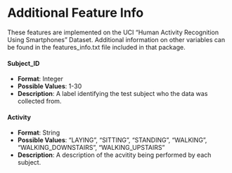 Additional Feature Info
=======================

These features are implemented on the UCI “Human Activity Recognition
Using Smartphones” Dataset. Additional information on other variables
can be found in the features\_info.txt file included in that package.

#### Subject\_ID

-   **Format**: Integer
-   **Possible Values**: 1-30
-   **Description**: A label identifying the test subject who the data
    was collected from.

#### Activity

-   **Format**: String
-   **Possible Values**: “LAYING”, “SITTING”, “STANDING”, “WALKING”,
    “WALKING\_DOWNSTAIRS”, “WALKING\_UPSTAIRS”
-   **Description**: A description of the acvitity being performed by
    each subject.
